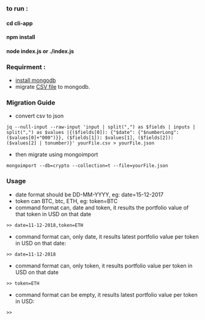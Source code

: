 ### to run :
#### cd cli-app
#### npm install
#### node index.js or ./index.js


### Requirment :
- [install mongodb]([https://min-api.cryptocompare.com/](https://www.mongodb.com/docs/manual/installation/))  
- migrate [CSV file](https://s3-ap-southeast-1.amazonaws.com/static.propine.com/transactions.csv.zip) to mongodb.


### Migration Guide 
- convert csv to json

```
jq --null-input --raw-input 'input | split(",") as $fields | inputs | split(",") as $values |{($fields[0]): {"$date": {"$numberLong": ($values[0]+"000")}}, ($fields[1]): $values[1], ($fields[2]): ($values[2] | tonumber)}' yourFile.csv > yourFile.json
```
- then migrate using mongoimport

```
mongoimport --db=crypto --collection=t --file=yourFile.json
```
### Usage
- date format should be DD-MM-YYYY, eg: date=15-12-2017
- token can BTC, btc, ETH,  eg: token=BTC  
- command format can, date and token, it results the portfolio value of that token in USD on that date
```
>> date=11-12-2018,token=ETH
```
- command format can, only date, it results latest portfolio value per token in USD on that date:
```
>> date=11-12-2018
```
- command format can, only token, it results portfolio value per token in USD on that date
```
>> token=ETH
```
- command format can be empty, it results latest portfolio value per token in USD: 
```
>> 
```

